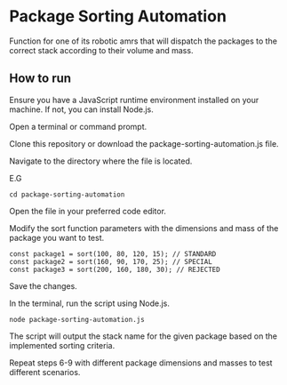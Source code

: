 # Package Sorting Automation

Function for one of its robotic amrs that will dispatch the packages to the correct stack according to their volume and mass.

## How to run

Ensure you have a JavaScript runtime environment installed on your machine. If not, you can install Node.js.

Open a terminal or command prompt.

Clone this repository or download the package-sorting-automation.js file.

Navigate to the directory where the file is located.

E.G
```
cd package-sorting-automation
```
Open the file in your preferred code editor.

Modify the sort function parameters with the dimensions and mass of the package you want to test.

```
const package1 = sort(100, 80, 120, 15); // STANDARD
const package2 = sort(160, 90, 170, 25); // SPECIAL
const package3 = sort(200, 160, 180, 30); // REJECTED
```

Save the changes.

In the terminal, run the script using Node.js.

```
node package-sorting-automation.js
```
The script will output the stack name for the given package based on the implemented sorting criteria.

Repeat steps 6-9 with different package dimensions and masses to test different scenarios.
